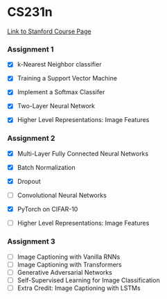 # CS231n

[Link to Stanford Course Page](http://cs231n.stanford.edu/)

### Assignment 1
- [x] k-Nearest Neighbor classifier
- [x] Training a Support Vector Machine
- [x] Implement a Softmax Classifer
- [x] Two-Layer Neural Network
- [x] Higher Level Representations: Image Features


### Assignment 2
- [x] Multi-Layer Fully Connected Neural Networks
- [x] Batch Normalization
- [x] Dropout
- [ ] Convolutional Neural Networks
- [x] PyTorch on CIFAR-10
- [ ] Higher Level Representations: Image Features


### Assignment 3
- [ ] Image Captioning with Vanilla RNNs
- [ ] Image Captioning with Transformers
- [ ] Generative Adversarial Networks
- [ ] Self-Supervised Learning for Image Classification
- [ ] Extra Credit: Image Captioning with LSTMs
